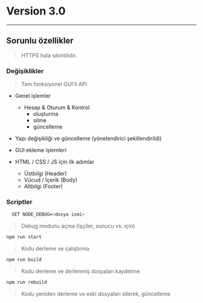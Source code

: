 # Version 3.0

---

## Sorunlu özellikler

> HTTPS hala sıkıntılıdır.

### Değişiklikler

> Tam fonksiyonel GUI'li API

- Genel işlemler

  - Hesap & Oturum & Kontrol
    - oluşturma
    - silme
    - güncelleme

- Yapı değişikliği ve güncelleme (yönelendirici şekillendirildi)

- GUI ekleme işlemleri

- HTML / CSS / JS için ilk adımlar

  - Üstbilgi (Header)
  - Vücud / İçerik (Body)
  - Altbilgi (Footer)

### Scriptler

```bash
  SET NODE_DEBUG=<dosya ismi>
```

> Debug modunu açma (işçiler, sunucu vs. için)

```bash
npm run start
```

> Kodu derleme ve çalıştırma

```bash
npm run build
```

> Kodu derleme ve derlenmiş dosyaları kaydetme

```bash
npm run rebuild
```

> Kodu yeniden derleme ve eski dosyaları silerek, güncelleme
